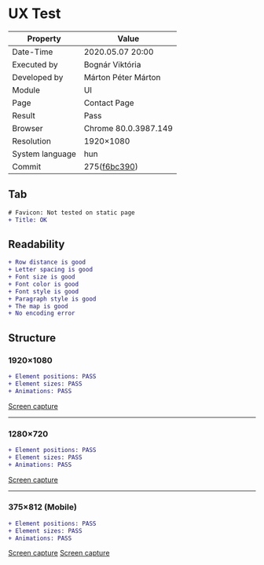 ﻿
# UX Test

| Property | Value |
| -- | -- |
| Date-Time | 2020.05.07 20:00 |
| Executed by | Bognár Viktória|
| Developed by | Márton Péter Márton |
| Module | UI |
| Page | Contact Page |
| Result | Pass |
| Browser | Chrome 80.0.3987.149  |
| Resolution | 1920×1080 |
| System language | hun |
| Commit | 275([f6bc390](https://github.com/dombidav/afp2_web/commit/f6bc3907227386a59b0125c458b9ba4e373d60be)) |

## Tab
```diff
# Favicon: Not tested on static page
+ Title: OK
```

## Readability

```diff
+ Row distance is good
+ Letter spacing is good
+ Font size is good
+ Font color is good
+ Font style is good
+ Paragraph style is good
+ The map is good
+ No encoding error
```

## Structure

### 1920×1080

```diff
+ Element positions: PASS
+ Element sizes: PASS
+ Animations: PASS
```
[Screen capture](https://github.com/dombidav/afp2_web/raw/master/test/UX/Contact_2020-05-07/contact1080p.png)

---

### 1280×720

```diff
+ Element positions: PASS
+ Element sizes: PASS
+ Animations: PASS
```

[Screen capture](https://github.com/dombidav/afp2_web/raw/master/test/UX/Contact_2020-05-07/contact720p.png)

---

### 375×812 (Mobile)

```diff
+ Element positions: PASS
+ Element sizes: PASS
+ Animations: PASS
```
[Screen capture](https://github.com/dombidav/afp2_web/raw/master/test/UX/Contact_2020-05-07/contactlandscape.png)
[Screen capture](https://github.com/dombidav/afp2_web/raw/master/test/UX/Contact_2020-05-07/contactportrait.png)

